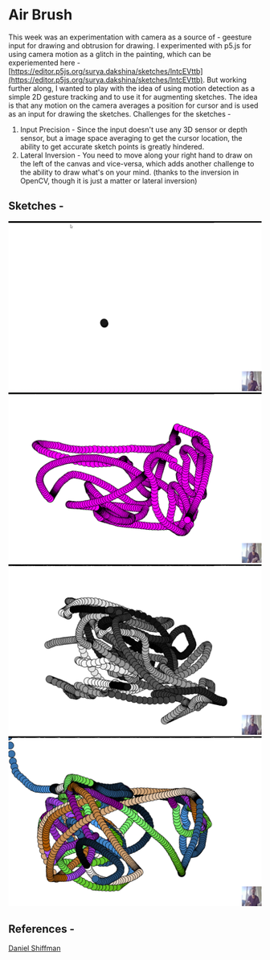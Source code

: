# Air Brush

This week was an experimentation with camera as a source of - geesture input for drawing and obtrusion for drawing. I experimented with p5.js for using camera motion as a glitch in the painting, which can be experiemented here - [https://editor.p5js.org/surya.dakshina/sketches/lntcEVttb](https://editor.p5js.org/surya.dakshina/sketches/lntcEVttb). But working further along, I wanted to play with the idea of using motion detection as a simple 2D gesture tracking and to use it for augmenting sketches. The idea is that any motion on the camera averages a position for cursor and is used as an input for drawing the sketches. Challenges for the sketches -</br>
1. Input Precision - Since the input doesn't use any 3D sensor or depth sensor, but a image space averaging to get the cursor location, the ability to get accurate sketch points is greatly hindered. </br>
2. Lateral Inversion - You need to move along your right hand to draw on the left of the canvas and vice-versa, which adds another challenge to the ability to draw what's on your mind. (thanks to the inversion in OpenCV, though it is just a matter or lateral inversion)

## Sketches -
<img src="./outputs/Air-Brush-2021-02-09-10-04-47-Tr.gif">
<img src="./outputs/fr3271.png">
<img src="./outputs/fr2062.png">
<img src="./outputs/fr1836.png">

## References -
[Daniel Shiffman](https://youtu.be/QLHMtE5XsMs)
